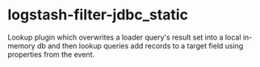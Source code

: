 # logstash-filter-jdbc_static
Lookup plugin which overwrites a loader query's result set into a local in-memory db and then lookup queries add records to a target field using properties from the event. 
